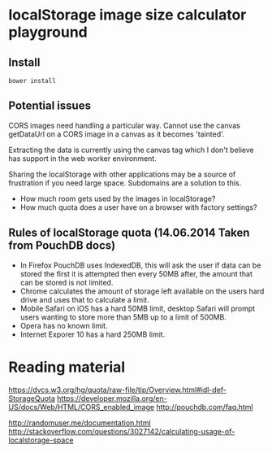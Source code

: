 # localStorage image size calculator playground

## Install
```
bower install
```

## Potential issues
CORS images need handling a particular way. Cannot use the canvas getDataUrl on a CORS image in a
canvas as it becomes 'tainted'.

Extracting the data is currently using the canvas tag which I don't believe has support in the
web worker environment.

Sharing the localStorage with other applications may be a source of frustration if you need large
space. Subdomains are a solution to this.

* How much room gets used by the images in localStorage?
* How much quota does a user have on a browser with factory settings?

## Rules of localStorage quota (14.06.2014 Taken from PouchDB docs)
* In Firefox PouchDB uses IndexedDB, this will ask the user if data can be stored the first it is attempted then every 50MB after, the amount that can be stored is not limited.
* Chrome calculates the amount of storage left available on the users hard drive and uses that to calculate a limit.
* Mobile Safari on iOS has a hard 50MB limit, desktop Safari will prompt users wanting to store more than 5MB up to a limit of 500MB.
* Opera has no known limit.
* Internet Exporer 10 has a hard 250MB limit.

# Reading material
https://dvcs.w3.org/hg/quota/raw-file/tip/Overview.html#idl-def-StorageQuota
https://developer.mozilla.org/en-US/docs/Web/HTML/CORS_enabled_image
http://pouchdb.com/faq.html

http://randomuser.me/documentation.html
http://stackoverflow.com/questions/3027142/calculating-usage-of-localstorage-space
